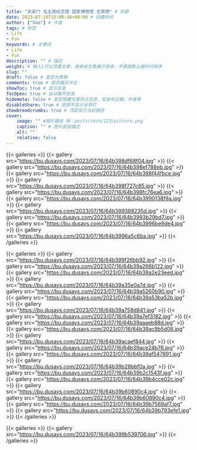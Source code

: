 ```yaml
---
title: "天安门 毛主席纪念馆 国家博物馆 全聚德" # 标题
date: 2023-07-16T15:08:36+08:00 # 创建时间
author: ["Xan"] # 作者
tags: # 标签
- Life 
- Fun 
keywords: # 关键词
- Life 
- Fun 
description: "" # 描述
weight: # 输入1可以顶置文章，用来给文章展示排序，不填就默认按时间排序
slug: ""
draft: false # 是否为草稿
comments: true # 是否展示评论
showToc: true # 显示目录
TocOpen: true # 自动展开目录
hidemeta: false # 是否隐藏文章的元信息，如发布日期、作者等
disableShare: true # 底部不显示分享栏
showbreadcrumbs: true # 顶部显示当前路径
cover:
    image: "" #图片路径 例：posts/tech/123/picture.png
    caption: "" # 图片底部描述
    alt: ""
    relative: false
---
```


{{< galleries >}}
{{< gallery src="https://bu.dusays.com/2023/07/16/64b398df68f04.jpg" >}}
{{< gallery src="https://bu.dusays.com/2023/07/16/64b398ef788eb.jpg" >}}
{{< gallery src="https://bu.dusays.com/2023/07/16/64b398f44fbce.jpg" >}}
{{< gallery src="https://bu.dusays.com/2023/07/16/64b398f727c85.jpg" >}}
{{< gallery src="https://bu.dusays.com/2023/07/16/64b398fc76ea6.jpg" >}}
{{< gallery src="https://bu.dusays.com/2023/07/16/64b3990138f9a.jpg" >}}
{{< gallery src="https://bu.dusays.com/2023/07/16/64b399388235d.jpg" >}}
{{< gallery src="https://bu.dusays.com/2023/07/16/64b3993b29bd7.jpg" >}}
{{< gallery src="https://bu.dusays.com/2023/07/16/64b3996be9de4.jpg" >}}
{{< gallery src="https://bu.dusays.com/2023/07/16/64b3996a5c6ba.jpg" >}}
{{< /galleries >}}

{{< galleries >}}
{{< gallery src="https://bu.dusays.com/2023/07/16/64b399f26bb92.jpg" >}}
{{< gallery src="https://bu.dusays.com/2023/07/16/64b39a266b122.jpg" >}}
{{< gallery src="https://bu.dusays.com/2023/07/16/64b39a2e23eed.jpg" >}}
{{< gallery src="https://bu.dusays.com/2023/07/16/64b39a35e0a7d.jpg" >}}
{{< gallery src="https://bu.dusays.com/2023/07/16/64b39a5260b90.jpg" >}}
{{< gallery src="https://bu.dusays.com/2023/07/16/64b39a53ba52b.jpg" >}}
{{< gallery src="https://bu.dusays.com/2023/07/16/64b39a758d841.jpg" >}}
{{< gallery src="https://bu.dusays.com/2023/07/16/64b39a7ef3182.jpg" >}}
{{< gallery src="https://bu.dusays.com/2023/07/16/64b39aaaeb88d.jpg" >}}
{{< gallery src="https://bu.dusays.com/2023/07/16/64b39ac9b5d08.jpg" >}}
{{< gallery src="https://bu.dusays.com/2023/07/16/64b39acaef844.jpg" >}}
{{< gallery src="https://bu.dusays.com/2023/07/16/64b39ace24b78.jpg" >}}
{{< gallery src="https://bu.dusays.com/2023/07/16/64b39af547891.jpg" >}}
{{< gallery src="https://bu.dusays.com/2023/07/16/64b39b28bbf0a.jpg" >}}
{{< gallery src="https://bu.dusays.com/2023/07/16/64b39b2c1543f.jpg" >}}
{{< gallery src="https://bu.dusays.com/2023/07/16/64b39b4cce02c.jpg" >}}
{{< gallery src="https://bu.dusays.com/2023/07/16/64b39b60890c4.jpg" >}}
{{< gallery src="https://bu.dusays.com/2023/07/16/64b39b60890c4.jpg" >}}
{{< gallery src="https://bu.dusays.com/2023/07/16/64b39b7569af7.jpg" >}}
{{< gallery src="https://bu.dusays.com/2023/07/16/64b39b793efe1.jpg" >}}
{{< /galleries >}}

{{< galleries >}}
{{< gallery src="https://bu.dusays.com/2023/07/16/64b399b539706.jpg" >}}
{{< /galleries >}}